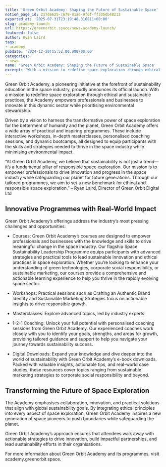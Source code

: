 ```yaml
---
title: 'Green Orbit Academy: Shaping the Future of Sustainable Space'
notion_page_id: 217d6625-c679-81a6-9f6f-ff335db48213
exported_at: '2025-07-31T23:19:48.316811+00:00'
slug: academy-launch
url: https://greenorbit.space/news/academy-launch/
featured: false
author: Ryan Laird
tags:
- academy
pubdate: '2024-12-20T15:52:00.000+00:00'
categories:
- news
name: 'Green Orbit Academy: Shaping the Future of Sustainable Space'
excerpt: "With a mission to redefine space exploration through ethical and sustainable practices, the Academy empowers professionals and businesses to innovate in this dynamic sector while prioritising environmental stewardship."
---
```


Green Orbit Academy, a pioneering initiative at the forefront of sustainability education in the space industry, proudly announces its official launch. With a mission to redefine space exploration through ethical and sustainable practices, the Academy empowers professionals and businesses to innovate in this dynamic sector while prioritising environmental stewardship.

Driven by a vision to harness the transformative power of space exploration for the betterment of humanity and the planet, Green Orbit Academy offers a wide array of practical and inspiring programmes. These include interactive workshops, in-depth masterclasses, personalised coaching sessions, and dynamic bootcamps, all designed to equip participants with the skills and strategies needed to thrive in the space industry while minimising environmental impact.

> 
“At Green Orbit Academy, we believe that sustainability is not just a trend—it’s a fundamental pillar of responsible space exploration. Our mission is to empower professionals to drive innovation and progress in the space industry while safeguarding our planet for future generations. Through our tailored programmes, we aim to set a new benchmark for ethical and responsible space exploration.” – Ryan Laird, Director of Green Orbit Digital Ltd


## Innovative Programmes with Real-World Impact

Green Orbit Academy’s offerings address the industry’s most pressing challenges and opportunities:

- Courses: Green Orbit Academy’s courses are designed to empower professionals and businesses with the knowledge and skills to drive meaningful change in the space industry. Our flagship Space Sustainability Leadership Programme equips participants with advanced strategies and practical tools to lead sustainable innovation and ethical practices in space exploration. Whether you’re looking to enhance your understanding of green technologies, corporate social responsibility, or sustainable marketing, our courses provide a comprehensive and actionable learning experience to help you thrive in the rapidly evolving space sector.

- Workshops: Practical sessions such as Crafting an Authentic Brand Identity and Sustainable Marketing Strategies focus on actionable insights to drive responsible growth.

- Masterclasses: Explore advanced topics, led by industry experts.

- 1-2-1 Coaching: Unlock your full potential with personalised coaching sessions from Green Orbit Academy. Our experienced coaches work closely with you to identify your goals, strengths, and areas for growth, providing tailored guidance and support to help you navigate your journey towards sustainability success.

- Digital Downloads: Expand your knowledge and dive deeper into the world of sustainability with Green Orbit Academy’s e-book downloads. Packed with valuable insights, actionable tips, and real-world case studies, these resources cover topics ranging from sustainable marketing strategies to corporate social responsibility and beyond.

## Transforming the Future of Space Exploration

The Academy emphasises collaboration, innovation, and practical solutions that align with global sustainability goals. By integrating ethical principles into every aspect of space exploration, Green Orbit Academy inspires a new generation of space pioneers to push boundaries while safeguarding the planet.

Green Orbit Academy’s approach ensures that attendees walk away with actionable strategies to drive innovation, build impactful partnerships, and lead sustainability efforts in their organisations.

For more information about Green Orbit Academy and its programmes, visit academy.greenorbit.space.